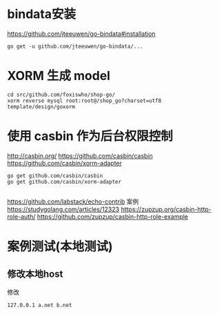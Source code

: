 

# bindata安装

https://github.com/jteeuwen/go-bindata#installation
```SHELL
go get -u github.com/jteeuwen/go-bindata/...
```

# XORM 生成 model
```SHELL
cd src/github.com/foxiswho/shop-go/
xorm reverse mysql root:root@/shop_go?charset=utf8 template/design/goxorm
```

# 使用 casbin 作为后台权限控制
http://casbin.org/
https://github.com/casbin/casbin
https://github.com/casbin/xorm-adapter

```SHELL
go get github.com/casbin/casbin
go get github.com/casbin/xorm-adapter


```
https://github.com/labstack/echo-contrib
案例
https://studygolang.com/articles/12323
https://zupzup.org/casbin-http-role-auth/
https://github.com/zupzup/casbin-http-role-example

# 案例测试(本地测试)
## 修改本地host
修改
```SHELL
127.0.0.1 a.net b.net
```